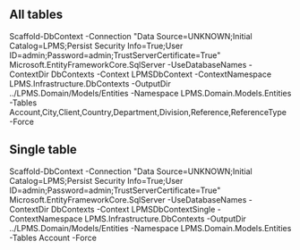 ## All tables
Scaffold-DbContext -Connection "Data Source=UNKNOWN;Initial Catalog=LPMS;Persist Security Info=True;User ID=admin;Password=admin;TrustServerCertificate=True" Microsoft.EntityFrameworkCore.SqlServer -UseDatabaseNames -ContextDir DbContexts -Context LPMSDbContext -ContextNamespace LPMS.Infrastructure.DbContexts -OutputDir ../LPMS.Domain/Models/Entities -Namespace LPMS.Domain.Models.Entities -Tables Account,City,Client,Country,Department,Division,Reference,ReferenceType -Force

## Single table
Scaffold-DbContext -Connection "Data Source=UNKNOWN;Initial Catalog=LPMS;Persist Security Info=True;User ID=admin;Password=admin;TrustServerCertificate=True" Microsoft.EntityFrameworkCore.SqlServer -UseDatabaseNames -ContextDir DbContexts -Context LPMSDbContextSingle -ContextNamespace LPMS.Infrastructure.DbContexts -OutputDir ../LPMS.Domain/Models/Entities -Namespace LPMS.Domain.Models.Entities -Tables Account -Force